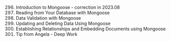 296. Introduction to Mongoose
    -  correction in 2023.08
297. Reading from Your Database with Mongoose
298. Data Validation with Mongoose
299. Updating and Deleting Data Using Mongoose
300. Establishing Relationships and Embedding Documents using Mongoose
301. Tip from Angela - Deep Work